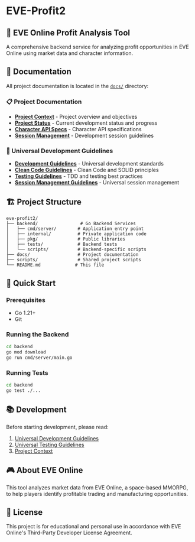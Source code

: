 # EVE-Profit2

## 🚀 EVE Online Profit Analysis Tool

A comprehensive backend service for analyzing profit opportunities in EVE Online using market data and character information.

## 📖 Documentation

All project documentation is located in the [`docs/`](./docs/) directory:

### 📋 Project Documentation
- **[Project Context](./docs/PROJECT_CONTEXT.md)** - Project overview and objectives
- **[Project Status](./docs/PROJECT_STATUS.md)** - Current development status and progress
- **[Character API Specs](./docs/CHARACTER_API_SPECS.md)** - Character API specifications
- **[Session Management](./docs/PROJECT_SESSION_MANAGEMENT.md)** - Development session guidelines

### 🎯 Universal Development Guidelines
- **[Development Guidelines](./docs/UNIVERSAL_DEVELOPMENT_GUIDELINES.md)** - Universal development standards
- **[Clean Code Guidelines](./docs/UNIVERSAL_CLEAN_CODE_GUIDELINES.md)** - Clean Code and SOLID principles
- **[Testing Guidelines](./docs/UNIVERSAL_TESTING_GUIDELINES.md)** - TDD and testing best practices
- **[Session Management Guidelines](./docs/UNIVERSAL_SESSION_MANAGEMENT_GUIDELINES.md)** - Universal session management

## 🏗️ Project Structure

```
eve-profit2/
├── backend/                # Go Backend Services
│   ├── cmd/server/        # Application entry point
│   ├── internal/          # Private application code
│   ├── pkg/               # Public libraries
│   ├── tests/             # Backend tests
│   └── scripts/           # Backend-specific scripts
├── docs/                  # Project documentation
├── scripts/               # Shared project scripts
└── README.md             # This file
```

## 🚀 Quick Start

### Prerequisites
- Go 1.21+
- Git

### Running the Backend
```bash
cd backend
go mod download
go run cmd/server/main.go
```

### Running Tests
```bash
cd backend
go test ./...
```

## 📚 Development

Before starting development, please read:
1. [Universal Development Guidelines](./docs/UNIVERSAL_DEVELOPMENT_GUIDELINES.md)
2. [Universal Testing Guidelines](./docs/UNIVERSAL_TESTING_GUIDELINES.md)
3. [Project Context](./docs/PROJECT_CONTEXT.md)

## 🎮 About EVE Online

This tool analyzes market data from EVE Online, a space-based MMORPG, to help players identify profitable trading and manufacturing opportunities.

## 📄 License

This project is for educational and personal use in accordance with EVE Online's Third-Party Developer License Agreement.
